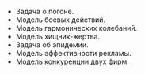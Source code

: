 - Задача о погоне.
- Модель боевых действий.
- Модель гармонических колебаний.
- Модель хищник-жертва.
- Задача об эпидемии.
- Модель эффективности рекламы.
- Модель конкуренции двух фирм.

